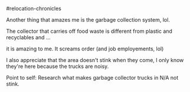 #relocation-chronicles

Another thing that amazes me is the garbage collection system, lol.

The collector that carries off food waste is different from plastic and recyclables and ...

it is amazing to me. It screams order (and job employements, lol)

I also appreciate that the area doesn't stink when they come, I only know they're here because the trucks are noisy.

Point to self: Research what makes garbage collector trucks in N/A not stink.

